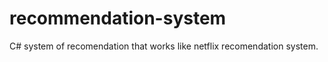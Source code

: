 recommendation-system
=====================

C# system of recomendation that works like netflix recomendation system.

